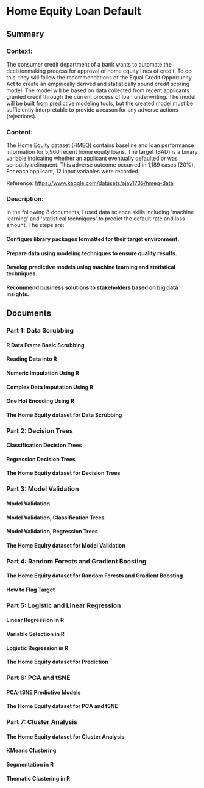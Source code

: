 # Home Equity Loan Default

## Summary

### Context: 
The consumer credit department of a bank wants to automate the decisionmaking process for approval of home equity lines of credit. To do this, they will follow the recommendations of the Equal Credit Opportunity Act to create an empirically derived and statistically sound credit scoring model. The model will be based on data collected from recent applicants granted credit through the current process of loan underwriting. The model will be built from predictive modeling tools, but the created model must be sufficiently interpretable to provide a reason for any adverse actions (rejections).

### Content: 
The Home Equity dataset (HMEQ) contains baseline and loan performance information for 5,960 recent home equity loans. The target (BAD) is a binary variable indicating whether an applicant eventually defaulted or was seriously delinquent. This adverse outcome occurred in 1,189 cases (20%). For each applicant, 12 input variables were recorded.

Reference: https://www.kaggle.com/datasets/ajay1735/hmeq-data

### Description: 
In the following 8 documents, I used data science skills including 'machine learning' and 'statistical techniques' to predict the default rate and loss amount. The steps are:

#### Configure library packages formatted for their target environment.
#### Prepare data using modeling techniques to ensure quality results.
#### Develop predictive models using machine learning and statistical techniques.
#### Recommend business solutions to stakeholders based on big data insights.

## Documents


### Part 1: Data Scrubbing
#### R Data Frame Basic Scrubbing
#### Reading Data into R
#### Numeric Imputation Using R
#### Complex Data Imputation Using R
#### One Hot Encoding Using R
#### The Home Equity dataset for Data Scrubbing


### Part 2: Decision Trees
#### Classification Decision Trees
#### Regression Decision Trees
#### The Home Equity dataset for Decision Trees


### Part 3: Model Validation
#### Model Validation
#### Model Validation, Classification Trees
#### Model Validation, Regression Trees
#### The Home Equity dataset for Model Validation


### Part 4: Random Forests and Gradient Boosting
#### The Home Equity dataset for Random Forests and Gradient Boosting
#### How to Flag Target


### Part 5: Logistic and Linear Regression
#### Linear Regression in R
#### Variable Selection in R
#### Logistic Regression in R
#### The Home Equity dataset for Prediction


### Part 6: PCA and tSNE
#### PCA-tSNE Predictive Models
#### The Home Equity dataset for PCA and tSNE


### Part 7: Cluster Analysis
#### The Home Equity dataset for Cluster Analysis
#### KMeans Clustering
#### Segmentation in R
#### Thematic Clustering in R

